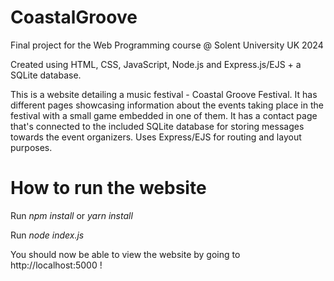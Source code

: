 # CoastalGroove
Final project for the Web Programming course @ Solent University UK 2024 

Created using HTML, CSS, JavaScript, Node.js and Express.js/EJS + a SQLite database.

This is a website detailing a music festival - Coastal Groove Festival. It has different pages showcasing information about the events taking place in the festival with a small game embedded in one of them. It has a contact page that's connected to the included SQLite database for storing messages towards the event organizers. Uses Express/EJS for routing and layout purposes.

# How to run the website

Run *npm install* or *yarn install*

Run *node index.js*

You should now be able to view the website by going to http://localhost:5000 !

